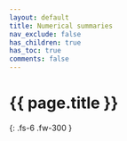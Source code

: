 ```yaml
---
layout: default
title: Numerical summaries 
nav_exclude: false
has_children: true
has_toc: true
comments: false
---
```


# {{ page.title }}

{: .fs-6 .fw-300 }

